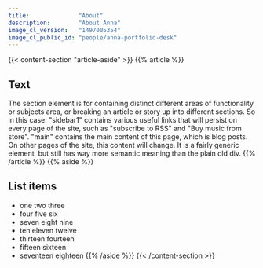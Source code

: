 ```yaml
---
title: 				"About"
description:		"About Anna"
image_cl_version:	"1497005354"
image_cl_public_id:	"people/anna-portfolio-desk"
---
```

{{< content-section "article-aside" >}}
{{% article %}}
## Text
The section element is for containing distinct different areas of functionality or subjects area, or breaking an article or story up into different sections. So in this case: "sidebar1" contains various useful links that will persist on every page of the site, such as "subscribe to RSS" and "Buy music from store". "main" contains the main content of this page, which is blog posts. On other pages of the site, this content will change. It is a fairly generic element, but still has way more semantic meaning than the plain old div.
{{% /article %}}
{{% aside %}}
## List items
- one two three
- four five six
- seven eight nine
- ten eleven twelve
- thirteen fourteen
- fifteen sixteen
- seventeen eighteen
{{% /aside %}}
{{< /content-section >}}

